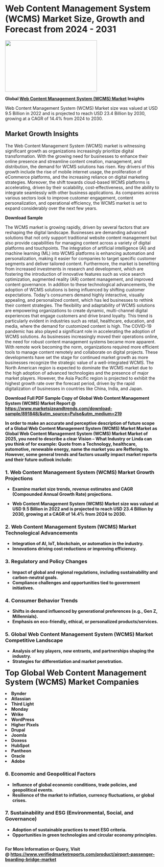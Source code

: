 <H1>Web Content Management System (WCMS) Market Size, Growth and Forecast from 2024 - 2031</H1><img class="aligncenter size-medium wp-image-584254" src="https://thirdeyenews.in/wp-content/uploads/2024/09/Global-Market-Research-300x168.jpeg" alt="" width="300" height="168" /><p><strong>Global&nbsp;<a href="https://www.marketsizeandtrends.com/download-sample/891848/&amp;utm_source=Pulse&amp;utm_medium=219">Web Content Management System (WCMS) Market</a> Insights</strong></p><p>Web Content Management System (WCMS) Market size was valued at USD 9.5 Billion in 2022 and is projected to reach USD 23.4 Billion by 2030, growing at a CAGR of 14.4% from 2024 to 2030.</p><p><h2>Market Growth Insights</h2> <p>The Web Content Management System (WCMS) market is witnessing significant growth as organizations increasingly prioritize digital transformation. With the growing need for businesses to enhance their online presence and streamline content creation, management, and distribution, the demand for WCMS solutions has risen. Key drivers of this growth include the rise of mobile internet usage, the proliferation of eCommerce platforms, and the increasing reliance on digital marketing strategies. Moreover, the shift towards cloud-based WCMS platforms is accelerating, driven by their scalability, cost-effectiveness, and the ability to integrate seamlessly with other business applications. As companies across various sectors look to improve customer engagement, content personalization, and operational efficiency, the WCMS market is set to expand considerably over the next few years.</p> <p><strong>Download Sample</strong></p> <p>The WCMS market is growing rapidly, driven by several factors that are reshaping the digital landscape. Businesses are demanding advanced solutions that not only support traditional website content management but also provide capabilities for managing content across a variety of digital platforms and touchpoints. The integration of artificial intelligence (AI) and machine learning (ML) into WCMS platforms is enhancing automation and personalization, making it easier for companies to target specific customer segments and deliver tailored content. Furthermore, the market is benefiting from increased investments in research and development, which are fostering the introduction of innovative features such as voice search optimization, augmented reality (AR) content management, and improved content governance. In addition to these technological advancements, the adoption of WCMS solutions is being influenced by shifting customer expectations. Today's consumers demand highly interactive, visually appealing, and personalized content, which has led businesses to rethink their content strategies. The flexibility and adaptability of WCMS solutions are empowering organizations to create dynamic, multi-channel digital experiences that engage customers and drive brand loyalty. This trend is particularly evident in industries such as retail, healthcare, education, and media, where the demand for customized content is high. The COVID-19 pandemic has also played a significant role in accelerating the adoption of WCMS solutions. As businesses increasingly moved their operations online, the need for robust content management systems became more apparent. With remote work becoming the norm, organizations required more efficient tools to manage content remotely and collaborate on digital projects. These developments have set the stage for continued market growth as more businesses recognize the strategic value of a well-integrated WCMS. The North American region is expected to dominate the WCMS market due to the high adoption of advanced technologies and the presence of major market players. However, the Asia Pacific region is projected to exhibit the highest growth rate over the forecast period, driven by the rapid digitalization of businesses in countries like China, India, and Japan. <p><strong></p><p><span class=""><strong>Download Full PDF Sample Copy of Global Web Content Management System (WCMS) Market Report</strong> @ <a href="https://www.marketsizeandtrends.com/download-sample/891848/&amp;utm_source=Pulse&amp;utm_medium=219" target="_blank">https://www.marketsizeandtrends.com/download-sample/891848/&amp;utm_source=Pulse&amp;utm_medium=219</a></span></p><p>In order to make an accurate and perceptive description of future scope of a Global&nbsp;Web Content Management System (WCMS) Market Market as Global&nbsp;Web Content Management System (WCMS) Market Market of 2025, you need to describe a clear Vision &ndash; What Industry or Linda can you think of for example: Quote from a Technology, healthcare, automotive, renewable energy, name the market you are Reffering to. However, some general trends and factors usually impact market reports and their future outlook include:</p><h3>1.&nbsp;<strong>Web Content Management System (WCMS) Market Growth Projections</strong></h3><ul><li>Examine market size trends, revenue estimates and CAGR (Compounded Annual Growth Rate) projections.</li><li><p>Web Content Management System (WCMS) Market size was valued at USD 9.5 Billion in 2022 and is projected to reach USD 23.4 Billion by 2030, growing at a CAGR of 14.4% from 2024 to 2030.</p></li></ul><h3>2.&nbsp;<strong>Web Content Management System (WCMS) Market Technological Advancements</strong></h3><ul><li>Integration of AI, IoT, blockchain, or automation in the industry.</li><li>Innovations driving cost reductions or improving efficiency.</li></ul><h3>3.&nbsp;<strong>Regulatory and Policy Changes</strong></h3><ul><li>Impact of global and regional regulations, including sustainability and carbon-neutral goals.</li><li>Compliance challenges and opportunities tied to government initiatives.</li></ul><h3>4.&nbsp;<strong>Consumer Behavior Trends</strong></h3><ul><li>Shifts in demand influenced by generational preferences (e.g., Gen Z, Millennials).</li><li>Emphasis on eco-friendly, ethical, or personalized products/services.</li></ul><h3>5.&nbsp;<strong>Global Web Content Management System (WCMS) Market Competitive Landscape</strong></h3><ul><li>Analysis of key players, new entrants, and partnerships shaping the industry.</li><li>Strategies for differentiation and market penetration.</li></ul><p data-pm-slice="1 1 []"><span style="color: inherit; font-family: inherit; font-size: 25px;">Top Global Web Content Management System (WCMS) Market Companies</span></p><div class="" data-test-id=""><p><li>Bynder</li><li> Atlassian</li><li> Third Light</li><li> Monday</li><li> Wrike</li><li> WordPress</li><li> Higher Pixels</li><li> Drupal</li><li> Joomla</li><li> Doxess</li><li> HubSpot</li><li> Pantheon</li><li> Oracle</li><li> Adobe</li></p></div><h3>6.&nbsp;<strong>Economic and Geopolitical Factors</strong></h3><ul><li>Influence of global economic conditions, trade policies, and geopolitical events.</li><li>Resilience of the market to inflation, currency fluctuations, or global crises.</li></ul><h3>7.&nbsp;<strong>Sustainability and ESG (Environmental, Social, and Governance)</strong></h3><ul><li>Adoption of sustainable practices to meet ESG criteria.</li><li>Opportunities in green technologies and circular economy principles.</li></ul><h2><strong style="font-size: 14px;">For More Information or Query, Visit @&nbsp;</strong><a style="background-color: #ffffff; font-size: 14px;" href="https://www.marketsizeandtrends.com/report/web-content-management-system-wcms-market-/" target="_blank">https://www.verifiedmarketreports.com/product/airport-passenger-boarding-bridge-market</a></h2>
